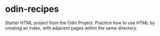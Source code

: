 # odin-recipes

Starter HTML project from the Odin Project. Practice how to use HTML by creating an index, with adjacent pages within the same directory.